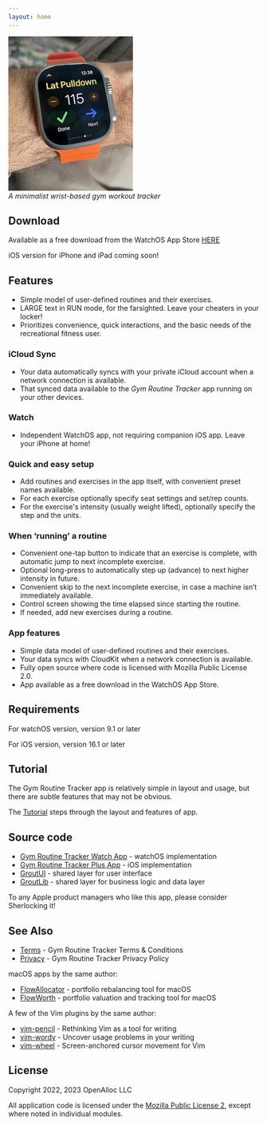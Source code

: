 ```yaml
---
layout: home
---
```


<div style="width: 250px; height: 298px;">
<img src="/assets/images/grt-on-wrist.jpeg" alt="grt-on-wrist" style="width: inherit" />
</div>
<p/>

_A minimalist wrist-based gym workout tracker_

## Download

Available as a free download from the WatchOS App Store [HERE](https://apps.apple.com/us/app/gym-routine-tracker/id6444747204)

iOS version for iPhone and iPad coming soon!

## Features

- Simple model of user-defined routines and their exercises.
- LARGE text in RUN mode, for the farsighted. Leave your cheaters in your locker!
- Prioritizes convenience, quick interactions, and the basic needs of the recreational fitness user.

### iCloud Sync

- Your data automatically syncs with your private iCloud account when a network connection is available.
- That synced data available to the _Gym Routine Tracker_ app running on your other devices.

### Watch

- Independent WatchOS app, not requiring companion iOS app. Leave your iPhone at home!

### Quick and easy setup

- Add routines and exercises in the app itself, with convenient preset names available.
- For each exercise optionally specify seat settings and set/rep counts. 
- For the exercise's intensity (usually weight lifted), optionally specify the step and the units.

### When ‘running’ a routine

- Convenient one-tap button to indicate that an exercise is complete, with automatic jump to next incomplete exercise.
- Optional long-press to automatically step up (advance) to next higher intensity in future.
- Convenient skip to the next incomplete exercise, in case a machine isn’t immediately available.
- Control screen showing the time elapsed since starting the routine.
- If needed, add new exercises during a routine.

### App features 

- Simple data model of user-defined routines and their exercises.
- Your data syncs with CloudKit when a network connection is available.
- Fully open source where code is licensed with Mozilla Public License 2.0.
- App available as a free download in the WatchOS App Store. 

## Requirements

For watchOS version, version 9.1 or later

For iOS version, version 16.1 or later

## Tutorial

The Gym Routine Tracker app is relatively simple in layout and usage, but there are subtle features that may not be obvious.

The [Tutorial](/tutorial/) steps through the layout and features of app.

## Source code

* [Gym Routine Tracker Watch App](https://github.com/gym-routine-tracker/Gym-Routine-Tracker-Watch-App) - watchOS implementation
* [Gym Routine Tracker Plus App](https://github.com/gym-routine-tracker/Gym-Routine-Tracker-Plus-App) - iOS implementation
* [GroutUI](https://github.com/gym-routine-tracker/GroutUI/) - shared layer for user interface
* [GroutLib](https://github.com/gym-routine-tracker/GroutLib/) - shared layer for business logic and data layer

To any Apple product managers who like this app, please consider Sherlocking it!

## See Also

* [Terms](/terms/) - Gym Routine Tracker Terms & Conditions
* [Privacy](/privacy/) - Gym Routine Tracker Privacy Policy

macOS apps by the same author:

* [FlowAllocator](https://openalloc.github.io/FlowAllocator/index.html) - portfolio rebalancing tool for macOS
* [FlowWorth](https://openalloc.github.io/FlowWorth/index.html) - portfolio valuation and tracking tool for macOS

A few of the Vim plugins by the same author:

* [vim-pencil](https://github.com/preservim/vim-pencil) - Rethinking Vim as a tool for writing
* [vim-wordy](https://github.com/preservim/vim-wordy) - Uncover usage problems in your writing
* [vim-wheel](https://github.com/preservim/vim-wheel) - Screen-anchored cursor movement for Vim

## License

Copyright 2022, 2023 OpenAlloc LLC

All application code is licensed under the [Mozilla Public License 2](https://www.mozilla.org/en-US/MPL/2.0/), except where noted in individual modules.

